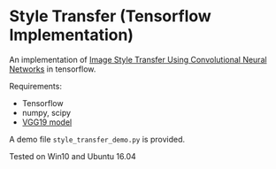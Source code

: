 # Style Transfer (Tensorflow Implementation)

An implementation of [Image Style Transfer Using Convolutional Neural Networks](https://www.cv-foundation.org/openaccess/content_cvpr_2016/papers/Gatys_Image_Style_Transfer_CVPR_2016_paper.pdf) in tensorflow.

Requirements:
* Tensorflow
* numpy, scipy
* [VGG19 model](http://www.vlfeat.org/matconvnet/models/imagenet-vgg-verydeep-19.mat)

A demo file `style_transfer_demo.py` is provided.

Tested on Win10 and Ubuntu 16.04
